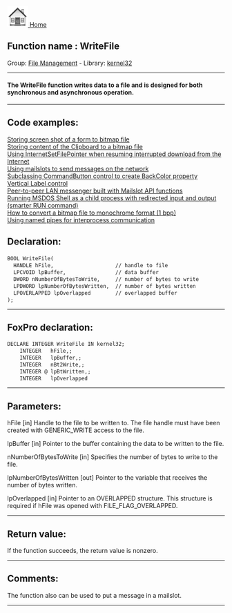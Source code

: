 [<img src="../../images/home.png"> Home ](https://github.com/VFPX/Win32API)  

## Function name : WriteFile
Group: [File Management](../../functions_group.md#File_Management)  -  Library: [kernel32](../../Libraries.md#kernel32)  
***  


#### The WriteFile function writes data to a file and is designed for both synchronous and asynchronous operation. 
***  


## Code examples:
[Storing screen shot of a form to bitmap file](../../samples/sample_187.md)  
[Storing content of the Clipboard to a bitmap file](../../samples/sample_189.md)  
[Using InternetSetFilePointer when resuming interrupted download from the Internet](../../samples/sample_191.md)  
[Using mailslots to send messages on the network](../../samples/sample_269.md)  
[Subclassing CommandButton control to create BackColor property](../../samples/sample_392.md)  
[Vertical Label control](../../samples/sample_398.md)  
[Peer-to-peer LAN messenger built with Mailslot API functions](../../samples/sample_410.md)  
[Running MSDOS Shell as a child process with redirected input and output (smarter RUN command)](../../samples/sample_477.md)  
[How to convert a bitmap file to monochrome format (1 bpp)](../../samples/sample_493.md)  
[Using named pipes for interprocess communication](../../samples/sample_522.md)  

## Declaration:
```foxpro  
BOOL WriteFile(
  HANDLE hFile,                    // handle to file
  LPCVOID lpBuffer,                // data buffer
  DWORD nNumberOfBytesToWrite,     // number of bytes to write
  LPDWORD lpNumberOfBytesWritten,  // number of bytes written
  LPOVERLAPPED lpOverlapped        // overlapped buffer
);  
```  
***  


## FoxPro declaration:
```foxpro  
DECLARE INTEGER WriteFile IN kernel32;
	INTEGER   hFile,;
	INTEGER   lpBuffer,;
	INTEGER   nBt2Write,;
	INTEGER @ lpBtWritten,;
	INTEGER   lpOverlapped  
```  
***  


## Parameters:
hFile 
[in] Handle to the file to be written to. The file handle must have been created with GENERIC_WRITE access to the file. 

lpBuffer 
[in] Pointer to the buffer containing the data to be written to the file. 

nNumberOfBytesToWrite 
[in] Specifies the number of bytes to write to the file. 

lpNumberOfBytesWritten 
[out] Pointer to the variable that receives the number of bytes written. 

lpOverlapped 
[in] Pointer to an OVERLAPPED structure. This structure is required if hFile was opened with FILE_FLAG_OVERLAPPED.   
***  


## Return value:
If the function succeeds, the return value is nonzero.  
***  


## Comments:
The function also can be used to put a message in a mailslot.  
  
***  

